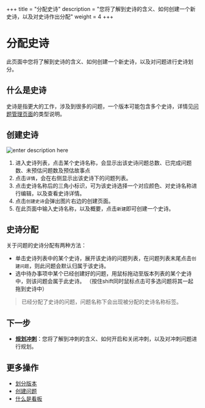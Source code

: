 ﻿+++
title = "分配史诗"
description = "您将了解到史诗的含义、如何创建一个新史诗，以及对史诗作出分配"
weight = 4
+++

# 分配史诗

此页面中您将了解到史诗的含义、如何创建一个新史诗，以及对问题进行史诗划分。

## 什么是史诗

史诗是指更大的工作，涉及到很多的问题，一个版本可能包含多个史诗，详情见[问题管理页面](../../issue)的类型说明。

## 创建史诗

![enter description here](/docs/user-guide/agile/imge/epic.png)

 1. 进入史诗列表，点击某个史诗名称，会显示出该史诗问题总数、已完成问题数、未预估问题数及预估故事点
 2. 点击`详情`，会在右侧显示出该史诗下的问题列表。
 3. 点击史诗名称后的三角小标识，可为该史诗选择一个对应颜色、对史诗名称进行编辑，以及查看史诗详情。
 4. 点击`创建史诗`会弹出图片右边的创建页面。
 5. 在此页面中输入史诗名称，以及概要，点击`新建`即可创建一个史诗。

## 史诗分配

关于问题的史诗分配有两种方法：

- 单击史诗列表中的某个史诗，展开该史诗的问题列表，在问题列表末尾点击`创建问题`，则此问题会默认归属于该史诗。
- 选中待办事项中某个已经创建好的问题，用鼠标拖动至版本列表的某个史诗中，则该问题会属于此史诗。 （按住shift同时鼠标点击可多选问题将其一起拖到史诗中）


<blockquote class="note">
    已经分配了史诗的问题，问题名称下会出现被分配的史诗名称标签。
    </blockquote>

## 下一步

- [**规划冲刺**](../sprint)：您将了解到冲刺的含义、如何开启和关闭冲刺，以及对冲刺问题进行规划。

## 更多操作

- [划分版本](../version)
- [创建问题](../../issue/create-issue) 
- [什么是看板](../../sprint)



